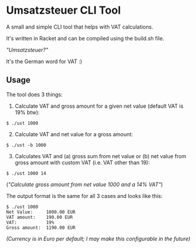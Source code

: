 # Umsatzsteuer CLI Tool

A small and simple CLI tool that helps with VAT calculations. 

It's written in Racket and can be compiled using the build.sh file.

_"Umsatzsteuer?"_

It's the German word for VAT :)

## Usage

The tool does 3 things:

1. Calculate VAT and gross amount for a given net value (default VAT is 19% btw):

`$ ./ust 1000`

2. Calculate VAT and net value for a gross amount:

`$ ./ust -b 1000`

3. Calculates VAT and (a) gross sum from net value or (b) net value from gross amount with custom VAT (i.e. VAT other than 19):

`$ ./ust 1000 14`

(_"Calculate gross amount from net value 1000 and a 14% VAT"_)

The output format is the same for all 3 cases and looks like this:

```shell
$ ./ust 1000
Net Value:     1000.00 EUR
VAT amount:    190.00 EUR
VAT:           19%
Gross amount:  1190.00 EUR
```

_(Currency is in Euro per default; I may make this configurable in the future)_

